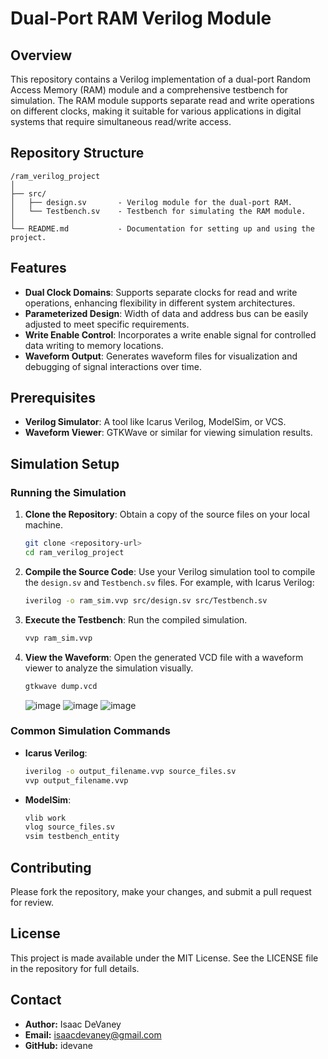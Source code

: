 # Dual-Port RAM Verilog Module

## Overview

This repository contains a Verilog implementation of a dual-port Random Access Memory (RAM) module and a comprehensive testbench for simulation. The RAM module supports separate read and write operations on different clocks, making it suitable for various applications in digital systems that require simultaneous read/write access.

## Repository Structure

```
/ram_verilog_project
│
├── src/
│   ├── design.sv       - Verilog module for the dual-port RAM.
│   └── Testbench.sv    - Testbench for simulating the RAM module.
│
└── README.md           - Documentation for setting up and using the project.
```

## Features

- **Dual Clock Domains**: Supports separate clocks for read and write operations, enhancing flexibility in different system architectures.
- **Parameterized Design**: Width of data and address bus can be easily adjusted to meet specific requirements.
- **Write Enable Control**: Incorporates a write enable signal for controlled data writing to memory locations.
- **Waveform Output**: Generates waveform files for visualization and debugging of signal interactions over time.

## Prerequisites

- **Verilog Simulator**: A tool like Icarus Verilog, ModelSim, or VCS.
- **Waveform Viewer**: GTKWave or similar for viewing simulation results.

## Simulation Setup

### Running the Simulation

1. **Clone the Repository**: Obtain a copy of the source files on your local machine.
   ```bash
   git clone <repository-url>
   cd ram_verilog_project
   ```

2. **Compile the Source Code**:
   Use your Verilog simulation tool to compile the `design.sv` and `Testbench.sv` files. For example, with Icarus Verilog:
   ```bash
   iverilog -o ram_sim.vvp src/design.sv src/Testbench.sv
   ```

3. **Execute the Testbench**:
   Run the compiled simulation.
   ```bash
   vvp ram_sim.vvp
   ```

4. **View the Waveform**:
   Open the generated VCD file with a waveform viewer to analyze the simulation visually.
   ```bash
   gtkwave dump.vcd
   ```

   ![image](https://github.com/user-attachments/assets/ea15abc9-7836-4dd4-bad7-f071837699a6)
   ![image](https://github.com/user-attachments/assets/dba3b25a-c9f6-4c79-828c-e9c450ce6a37)
   ![image](https://github.com/user-attachments/assets/0ff54c2d-2acf-4448-88c1-90012fbc1376)




### Common Simulation Commands

- **Icarus Verilog**:
   ```sh
   iverilog -o output_filename.vvp source_files.sv
   vvp output_filename.vvp
   ```

- **ModelSim**:
   ```sh
   vlib work
   vlog source_files.sv
   vsim testbench_entity
   ```

## Contributing

Please fork the repository, make your changes, and submit a pull request for review.

## License

This project is made available under the MIT License. See the LICENSE file in the repository for full details.

## Contact

- **Author:** Isaac DeVaney
- **Email:** isaacdevaney@gmail.com
- **GitHub:** idevane

